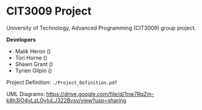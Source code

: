 # CIT3009 Project
University of Technology, Advanced Programming (CIT3009) group project.

**Developers**
- Malik Heron ()
- Tori Horne ()
- Shawn Grant ()
- Tyrien Gilpin ()

Project Definition: `./Project_Definition.pdf`

UML Diagrams: https://drive.google.com/file/d/1nw7RqZm-k8h3IO4vLzLOyIuLJ322Bvsv/view?usp=sharing

